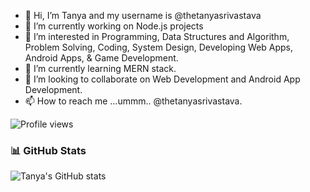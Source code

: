 - 👋 Hi, I’m Tanya and my username is @thetanyasrivastava
- 🔭 I’m currently working on Node.js projects
- 👀 I’m interested in Programming, Data Structures and Algorithm, Problem Solving, Coding, System Design, Developing Web Apps, Android Apps, & Game Development.
- 🌱 I’m currently learning MERN stack.
- 💞️ I’m looking to collaborate on Web Development and Android App Development.
- 📫 How to reach me ...ummm.. @thetanyasrivastava.

 ![Profile views](https://komarev.com/ghpvc/?username=thetanyasrivastava&label=PROFILE+VIEWS)
 ### 📊 GitHub Stats

![Tanya's GitHub stats](https://github-readme-stats.vercel.app/api?username=programmingwithtanya&show_icons=true&theme=radical)



<!---
thetanyasrivastava/thetanyasrivastava is a ✨ special ✨ repository because its `README.md` (this file) appears on your GitHub profile.
You can click the Preview link to take a look at your changes.
--->
